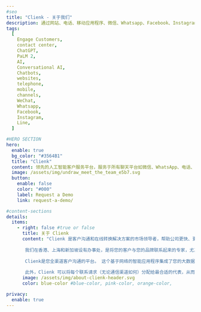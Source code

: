 ```yaml
---
#seo
title: "Clienk - 关于我们"
description: 通过网站、电话、移动应用程序、微信、Whatsapp、Facebook、Instagram、Lazada、Shopee 和许多其他流行的消息传递应用程序等社交媒体渠道吸引客户。
tags:
  [
    Engage Customers,
    contact center,
    ChatGPT,
    PaLM 2,
    AI,
    Conversational AI,
    Chatbots,
    websites,
    telephone,
    mobile,
    channels,
    WeChat,
    Whatsapp,
    Facebook,
    Instagram,
    Line,
  ]

#HERO SECTION
hero:
  enable: true
  bg_color: "#3564B1"
  title: "Clienk"
  content: 领先的人工智能客户服务平台，服务于所有聊天平台如微信、WhatsApp、电话、电子邮件、Facebook、微博、Instagram等更多应用程序 ...
  image: /assets/img/undraw_meet_the_team_e5b7.svg
  button:
    enable: false
    color: "#000"
    label: Request a Demo
    link: request-a-demo/

#content-sections
details:
  items:
    - right: false #true or false
      title: 关于 Clienk
      content: "Clienk 是客户沟通和在线转换解决方案的市场领导者，帮助公司更快、更有效地为客户服务。<br><br>
    
       我们在香港、上海和新加坡设有办事处，是将您的客户与您的品牌联系起来的专家，尤其是在这些本地市场。 凭借中国大陆的完整许可，您可以放心，您的通信和数据存储符合所有当地法规。<br><br>
      
       Clienk是您全渠道客户沟通的平台。 这个基于网络的智能应用程序集成了您的大数据环境、聊天消息、电话和视频对话、电子邮件、网络交互、微信、Facebook Messenger、WhatsApp Business Messenger、Apple Business Chat、Line、Instagram、本机应用消息、电子商务 来自 Lazada 或 Shopee 的平台消息、客户日志和浏览行为整合到一个客户资料中。<br><br>
      
       此外，Clienk 可以将每个联系请求（无论通信渠道如何）分配给最合适的代表，从而在降低成本的同时实现更高的服务水平。 此外，Clienk 的解决方案以其出色的可访问性、稳定性、可靠性和用户友好的界面脱颖而出。 通过这种方式，Clienk 提供了唯一完全集成的全渠道通信平台，无需任何时间密集型实施。"
      image: /assets/img/about-clienk-header.svg
      color: blue-color #blue-color, pink-color, orange-color,

privacy:
  enable: true
---
```

